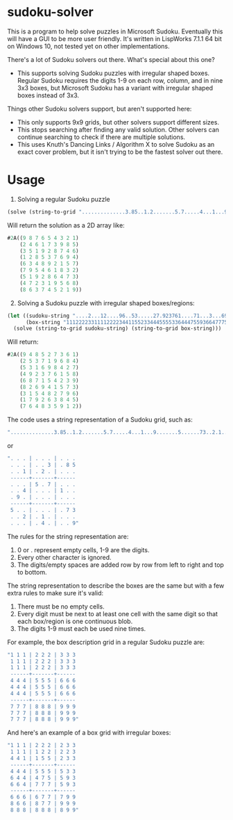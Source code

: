 # sudoku-solver
This is a program to help solve puzzles in Microsoft Sudoku. Eventually
this will have a GUI to be more user friendly. It's written in LispWorks 7.1.1
64 bit on Windows 10, not tested yet on other implementations.

There's a lot of Sudoku solvers out there. What's special about this one?
- This supports solving Sudoku puzzles with irregular shaped boxes.
  Regular Sudoku requires the digits 1-9 on each row, column, and in nine
  3x3 boxes, but Microsoft Sudoku has a variant with irregular shaped
  boxes instead of 3x3.

Things other Sudoku solvers support, but aren't supported here:
- This only supports 9x9 grids, but other solvers support different sizes.
- This stops searching after finding any valid solution. Other solvers can
  continue searching to check if there are multiple solutions.
- This uses Knuth's Dancing Links / Algorithm X to solve Sudoku as an exact
  cover problem, but it isn't trying to be the fastest solver out there.

# Usage
1. Solving a regular Sudoku puzzle
```lisp
(solve (string-to-grid "..............3.85..1.2.......5.7.....4...1...9.......5......73..2.1........4...9"))
```
Will return the solution as a 2D array like:
```lisp
#2A((9 8 7 6 5 4 3 2 1)
    (2 4 6 1 7 3 9 8 5)
    (3 5 1 9 2 8 7 4 6)
    (1 2 8 5 3 7 6 9 4)
    (6 3 4 8 9 2 1 5 7)
    (7 9 5 4 6 1 8 3 2)
    (5 1 9 2 8 6 4 7 3)
    (4 7 2 3 1 9 5 6 8)
    (8 6 3 7 4 5 2 1 9))
```

2. Solving a Sudoku puzzle with irregular shaped boxes/regions:
```lisp
(let ((sudoku-string "....2...12....96..53.....27.923761....71...3...69415.33......9.....6...57...3..1.")
      (box-string "111222233111122223441155233444555533644475593664777593666677799866877999888888899"))
  (solve (string-to-grid sudoku-string) (string-to-grid box-string)))
```
Will return:
```lisp
#2A((9 4 8 5 2 7 3 6 1)
    (2 5 3 7 1 9 6 8 4)
    (5 3 1 6 9 8 4 2 7)
    (4 9 2 3 7 6 1 5 8)
    (6 8 7 1 5 4 2 3 9)
    (8 2 6 9 4 1 5 7 3)
    (3 1 5 4 8 2 7 9 6)
    (1 7 9 2 6 3 8 4 5)
    (7 6 4 8 3 5 9 1 2))
```

The code uses a string representation of a Sudoku grid, such as:
```lisp
"..............3.85..1.2.......5.7.....4...1...9.......5......73..2.1........4...9"
```
or
```lisp
". . . | . . . | . . .
 . . . | . . 3 | . 8 5
 . . 1 | . 2 . | . . .
 ------+-------+------
 . . . | 5 . 7 | . . .
 . . 4 | . . . | 1 . .
 . 9 . | . . . | . . .
 ------+-------+------
 5 . . | . . . | . 7 3
 . . 2 | . 1 . | . . .
 . . . | . 4 . | . . 9"
 ```

The rules for the string representation are:
1. 0 or . represent empty cells, 1-9 are the digits.
2. Every other character is ignored.
3. The digits/empty spaces are added row by row from left to right and
   top to bottom.

The string representation to describe the boxes are the same but
with a few extra rules to make sure it's valid:
1. There must be no empty cells.
2. Every digit must be next to at least one cell with the same digit
  so that each box/region is one continuous blob.
3. The digits 1-9 must each be used nine times.

For example, the box description grid in a regular Sudoku puzzle are:
```lisp
"1 1 1 | 2 2 2 | 3 3 3
 1 1 1 | 2 2 2 | 3 3 3
 1 1 1 | 2 2 2 | 3 3 3
 ------+-------+------
 4 4 4 | 5 5 5 | 6 6 6
 4 4 4 | 5 5 5 | 6 6 6
 4 4 4 | 5 5 5 | 6 6 6
 ------+-------+------
 7 7 7 | 8 8 8 | 9 9 9
 7 7 7 | 8 8 8 | 9 9 9
 7 7 7 | 8 8 8 | 9 9 9"
```

And here's an example of a box grid with irregular boxes:
```lisp
"1 1 1 | 2 2 2 | 2 3 3
 1 1 1 | 1 2 2 | 2 2 3
 4 4 1 | 1 5 5 | 2 3 3
 ------+-------+------
 4 4 4 | 5 5 5 | 5 3 3
 6 4 4 | 4 7 5 | 5 9 3
 6 6 4 | 7 7 7 | 5 9 3
 ------+-------+------
 6 6 6 | 6 7 7 | 7 9 9
 8 6 6 | 8 7 7 | 9 9 9
 8 8 8 | 8 8 8 | 8 9 9"
```

